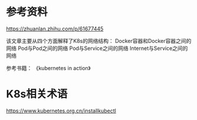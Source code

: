 # 参考资料
https://zhuanlan.zhihu.com/p/61677445

该文章主要从四个方面解释了K8s的网络结构：
Docker容器和Docker容器之间的网络
Pod与Pod之间的网络
Pod与Service之间的网络
Internet与Service之间的网络

参考书籍：
《kubernetes in action》

# K8s相关术语

https://www.kubernetes.org.cn/installkubectl
